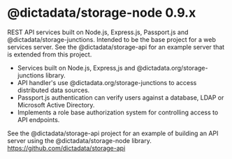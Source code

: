 # @dictadata/storage-node 0.9.x

REST API services built on Node.js, Express.js, Passport.js and @dictadata/storage-junctions.
Intended to be the base project for a web services server.  See the @dictadata/storage-api for an example server that is extended from this project.

<ul>
  <li>Services built on Node.js, Express,js and @dictadata.org/storage-junctions library.</li>
  <li>API handler's use @dictadata.org/storage-junctions to access distributed data sources.</li>
  <li>Passport.js authentication can verify users against a database, LDAP or Microsoft Active Directory.</li>
  <li>Implements a role base authorization system for controlling access to API endpoints. </li>
</ul>

See the @dictadata/storage-api project for an example of building an API server using the @dictadata/storage-node library.  <https://github.com/dictadata/storage-api>
